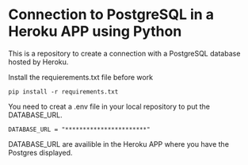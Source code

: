 # Connection to PostgreSQL in a Heroku APP using Python

This is a repository to create a connection with a PostgreSQL database hosted by Heroku.

Install the requierements.txt file before work

```
pip install -r requirements.txt
```

You need to creat a .env file in your local repository to put the DATABASE_URL.

```
DATABASE_URL = "***********************"
```
DATABASE_URL are availible in the Heroku APP where you have the Postgres displayed.

